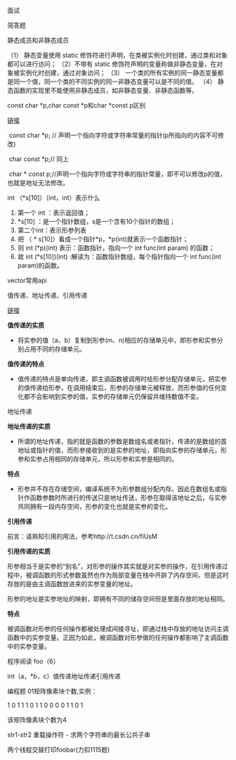 面试


简答题

静态成员和非静态成员

（1） 静态变量使用 static 修饰符进行声明，在类被实例化时创建，通过类和对象都可以进行访问；
（2）不带有 static 修饰符声明的变量称做非静态变量，在对象被实例化时创建，通过对象访问；
（3） 一个类的所有实例的同一静态变量都是同一个值，同一个类的不同实例的同一非静态变量可以是不同的值。
（4） 静态函数的实现里不能使用非静态成员，如非静态变量、非静态函数等。

const char *p,char const *p和char *const p区别

[链接](https://blog.csdn.net/m0_37806112/article/details/81252151?ops_request_misc=%257B%2522request%255Fid%2522%253A%2522168602025716800186574786%2522%252C%2522scm%2522%253A%252220140713.130102334..%2522%257D&request_id=168602025716800186574786&biz_id=0&utm_medium=distribute.pc_search_result.none-task-blog-2~all~baidu_landing_v2~default-2-81252151-null-null.142^v88^control_2,239^v2^insert_chatgpt&utm_term=char%20const%20*p%20char%20*%20const%20p&spm=1018.2226.3001.4187)

​    const char *p; // 声明一个指向字符或字符串常量的指针(p所指向的内容不可修改)

​    char const *p;// 同上

​    char * const p;//声明一个指向字符或字符串的指针常量，即不可以修改p的值，也就是地址无法修改。

int （*s[10]）（int，int）表示什么

1. 第一个 int ：表示返回值；
2. *s[10] ：是一个指针数组，s是一个含有10个指针的数组；
3. 第二个int：表示形参列表
4. 把 （ * s[10]）看成一个指针*p，*p(int)就表示一个函数指针；
5. 则 int (*p)(int) 表示：函数指针，指向一个 int func(int param) 的函数；
6. 故 int (*s[10])(int) :解读为：函数指针数组，每个指针指向一个 int func(int param)的函数。

vector常用api

值传递、地址传递、引用传递

[链接](https://blog.csdn.net/gsyalt/article/details/121957391?ops_request_misc=%257B%2522request%255Fid%2522%253A%2522168602113616800197049610%2522%252C%2522scm%2522%253A%252220140713.130102334..%2522%257D&request_id=168602113616800197049610&biz_id=0&utm_medium=distribute.pc_search_result.none-task-blog-2~all~sobaiduend~default-1-121957391-null-null.142^v88^control_2,239^v2^insert_chatgpt&utm_term=%E5%80%BC%E4%BC%A0%E9%80%92%E3%80%81%E5%9C%B0%E5%9D%80%E4%BC%A0%E9%80%92%E3%80%81%E5%BC%95%E7%94%A8%E4%BC%A0%E9%80%92&spm=1018.2226.3001.4187)

**值传递的实质**

- 将实参的值（a、b）复制到形参(m、n)相应的存储单元中，即形参和实参分别占用不同的存储单元。

**值传递的特点**

- 值传递的特点是单向传递，即主调函数被调用时给形参分配存储单元，把实参的值传递给形参，在调用结束后，形参的存储单元被释放，而形参值的任何变化都不会影响到实参的值，实参的存储单元仍保留并维持数值不变。

 地址传递

**地址传递的实质**

- 所谓的地址传递，指的就是函数的参数是数组名或者指针。传递的是数组的首地址或指针的值，而形参接收到的是实参的地址，即指向实参的存储单元，形参和实参占用相同的存储单元，所以形参和实参是相同的。

**特点**

- 形参并不存在存储空间，编译系统不为形参数组分配内存。因此在数组名或指针作函数参数时所进行的传送只是地址传送，形参在取得该地址之后，与实参共同拥有一段内存空间，形参的变化也就是实参的变化。

**引用传递**

前言：请熟知引用的用法，参考http://t.csdn.cn/fiUsM

**引用传递的实质**

形参相当于是实参的“别名”，对形参的操作其实就是对实参的操作，在引用传递过程中，被调函数的形式参数虽然也作为局部变量在栈中开辟了内存空间，但是这时存放的是由主调函数放进来的实参变量的地址。

形参的地址是实参地址的映射，即拥有不同的储存空间但是里面存放的地址相同。

**特点**

被调函数对形参的任何操作都被处理成间接寻址，即通过栈中存放的地址访问主调函数中的实参变量。正因为如此，被调函数对形参做的任何操作都影响了主调函数中的实参变量。

程序阅读
foo（6）

int（a，*b，c）值传递地址传递引用传递

编程题
01矩阵像素块个数,实例：

1 0 1 1
1 0 1 1
0 0 0 0
1 1 0 1

该矩阵像素块个数为4

str1-str2 重载操作符 - 求两个字符串的最长公共子串



两个线程交替打印foobar(力扣1115题)
